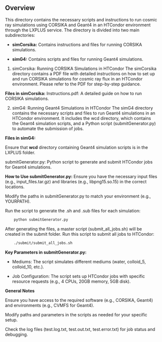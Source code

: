 ## Overview

This directory contains the necessary scripts and instructions to run cosmic ray simulations using CORSIKA and Geant4 in an HTCondor environment through the LXPLUS service. The directory is divided into two main subdirectories:

- **simCorsika:** Contains instructions and files for running CORSIKA simulations.

- **simG4:** Contains scripts and files for running Geant4 simulations.

1. simCorsika: Running CORSIKA Simulations in HTCondor
The simCorsika directory contains a PDF file with detailed instructions on how to set up and run CORSIKA simulations for cosmic ray flux in an HTCondor environment. Please refer to the PDF for step-by-step guidance.

**Files in simCorsika:**
Instructions.pdf: A detailed guide on how to run CORSIKA simulations.

2. simG4: Running Geant4 Simulations in HTCondor
The simG4 directory contains the necessary scripts and files to run Geant4 simulations in an HTCondor environment. It includes the wcd directory, which contains the Geant4 simulation scripts, and a Python script (submitGenerator.py) to automate the submission of jobs.

**Files in simG4:**

Ensure that **wcd** directory containing Geant4 simulation scripts is in the LXPLUS folder.

submitGenerator.py: Python script to generate and submit HTCondor jobs for Geant4 simulations.

**How to Use submitGenerator.py:**
Ensure you have the necessary input files (e.g., input_files.tar.gz) and libraries (e.g., libpng15.so.15) in the correct locations.

Modify the paths in submitGenerator.py to match your environment (e.g., YOURPATH).

Run the script to generate the .sh and .sub files for each simulation:

```bash
    python submitGenerator.py
```

After generating the files, a master script (submit_all_jobs.sh) will be created in the submit folder. Run this script to submit all jobs to HTCondor:

```bash
    ./submit/submit_all_jobs.sh
```
**Key Parameters in submitGenerator.py:**

- Mediums: The script simulates different mediums (water, colloid_5, colloid_10, etc.).

- Job Configuration: The script sets up HTCondor jobs with specific resource requests (e.g., 4 CPUs, 20GB memory, 5GB disk).

**General Notes**

Ensure you have access to the required software (e.g., CORSIKA, Geant4) and environments (e.g., CVMFS for Geant4).

Modify paths and parameters in the scripts as needed for your specific setup.

Check the log files (test.log.txt, test.out.txt, test.error.txt) for job status and debugging.


